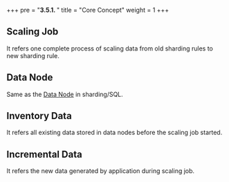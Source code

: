 +++
pre = "<b>3.5.1. </b>"
title = "Core Concept"
weight = 1
+++

## Scaling Job

It refers one complete process of scaling data from old sharding rules to new sharding rule.

## Data Node

Same as the [Data Node](/en/features/sharding/concept/sql/) in sharding/SQL.

## Inventory Data

It refers all existing data stored in data nodes before the scaling job started.

## Incremental Data

It refers the new data generated by application during scaling job.